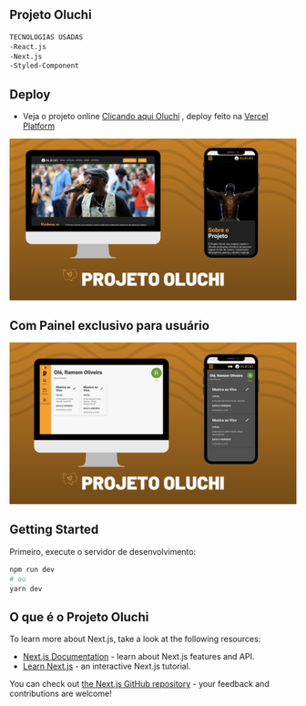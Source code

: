 
## Projeto Oluchi
```bash
TECNOLOGIAS USADAS
-React.js
-Next.js
-Styled-Component

```

## Deploy

- Veja o projeto online [Clicando aqui Oluchi](https://projeto-oluchi.vercel.app/) , deploy feito na [Vercel Platform](https://vercel.com/new?utm_medium=default-template&filter=next.js&utm_source=create-next-app&utm_campaign=create-next-app-readme)


<img src="/public/readme/CapaOluchi.png" alt="Pagina Home"/>

## Com Painel exclusivo para usuário

<img src="/public/readme/adminOluchi.png" alt="Pagina Home"/>

## Getting Started

Primeiro, execute o servidor de desenvolvimento:

```bash
npm run dev
# ou
yarn dev
```

## O que é o Projeto Oluchi

To learn more about Next.js, take a look at the following resources:

- [Next.js Documentation](https://nextjs.org/docs) - learn about Next.js features and API.
- [Learn Next.js](https://nextjs.org/learn) - an interactive Next.js tutorial.

You can check out [the Next.js GitHub repository](https://github.com/vercel/next.js/) - your feedback and contributions are welcome!



